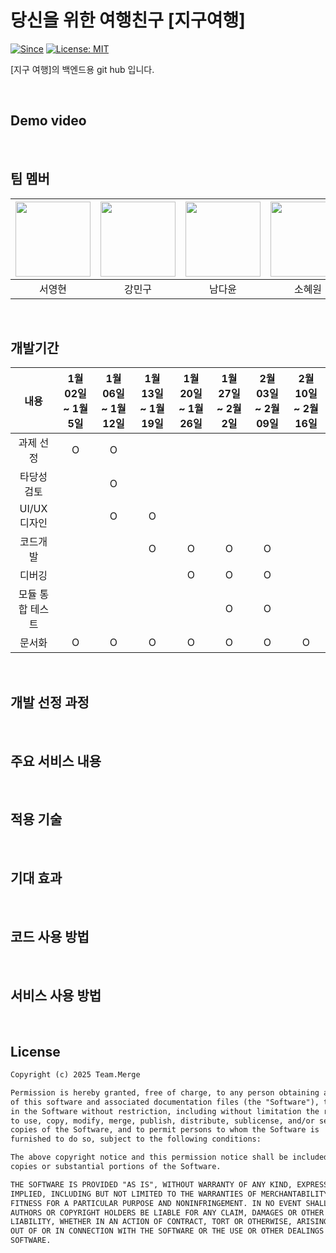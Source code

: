 # 당신을 위한 여행친구 [지구여행]

[![Since](https://img.shields.io/badge/since-2025.01.02-333333.svg)](https://github.com/Team-Merge/jigu_travel)
[![License: MIT](https://img.shields.io/badge/License-MIT-yellow.svg)](https://github.com/Team-Merge/jigu_travel/blob/develop/LICENSE)


[지구 여행]의 백엔드용 git hub 입니다.

<br>

## Demo video

<br>

## 팀 멤버
| <a href="https://github.com/Lucky-SeoYounghyun"><img src="https://github.com/Lucky-SeoYounghyun.png?size=120" width="120"/></a> | <a href="https://github.com/rkdalsrn555"><img src="https://github.com/rkdalsrn555.png?size=120" width="120"/></a> | <a href="https://github.com/dayoonn"><img src="https://github.com/dayoonn.png?size=120" width="120"/></a> | <a href="https://github.com/ekdha235"><img src="https://github.com/ekdha235.png?size=120" width="120"/></a> | <a href="https://github.com/Dah222"><img src="https://github.com/Dah222.png?size=120" width="120"/></a> | <a href="https://github.com/YJH0501"><img src="https://github.com/YJH0501.png?size=120" width="120"/></a> |
|:----------------------------------------------------------------------------------------------------:|:-------------------------------------------------------------------------------:|:---------------------------------------------------------------------------------:|:---------------------------------------------------------------------:|:-------------------------------------------------------------------------------------:|:-------------------------------------------------------------------------------------:|
|                                            서영현                                                     |                                     강민구                                      |                                       남다윤                                       |                               소혜원                                  |                                        안다희                                          |                                        양준형                                          |

<br>

## 개발기간
|      내용      | 1월 02일 ~ 1월 5일 | 1월 06일 ~ 1월 12일 | 1월 13일 ~ 1월 19일 | 1월 20일 ~ 1월 26일 | 1월 27일 ~ 2월 2일 | 2월 03일 ~ 2월 09일 | 2월 10일 ~ 2월 16일 |
|:--------------:|:-----------------:|:------------------:|:------------------:|:------------------:|:------------------:|:------------------:|:------------------:|
|    과제 선정    |         O         |          O         |                    |                    |                    |                    |                    |
|   타당성 검토   |                   |          O         |                    |                    |                    |                    |                    |
|   UI/UX디자인   |                   |          O         |          O         |                    |                    |                    |                    |
|    코드개발     |                   |                    |          O         |          O         |          O         |          O         |                    |
|     디버깅      |                   |                    |                    |          O         |          O         |          O         |                    |
| 모듈 통합 테스트 |                   |                    |                    |                    |          O         |          O         |                    |
|     문서화      |         O         |          O         |          O         |          O         |          O         |          O         |          O         |

<br>

## 개발 선정 과정


<br>

## 주요 서비스 내용


<br>

## 적용 기술


<br>

## 기대 효과


<br>

## 코드 사용 방법


<br>

## 서비스 사용 방법


<br>

## License

```html
Copyright (c) 2025 Team.Merge

Permission is hereby granted, free of charge, to any person obtaining a copy
of this software and associated documentation files (the "Software"), to deal
in the Software without restriction, including without limitation the rights
to use, copy, modify, merge, publish, distribute, sublicense, and/or sell
copies of the Software, and to permit persons to whom the Software is
furnished to do so, subject to the following conditions:

The above copyright notice and this permission notice shall be included in all
copies or substantial portions of the Software.

THE SOFTWARE IS PROVIDED "AS IS", WITHOUT WARRANTY OF ANY KIND, EXPRESS OR
IMPLIED, INCLUDING BUT NOT LIMITED TO THE WARRANTIES OF MERCHANTABILITY,
FITNESS FOR A PARTICULAR PURPOSE AND NONINFRINGEMENT. IN NO EVENT SHALL THE
AUTHORS OR COPYRIGHT HOLDERS BE LIABLE FOR ANY CLAIM, DAMAGES OR OTHER
LIABILITY, WHETHER IN AN ACTION OF CONTRACT, TORT OR OTHERWISE, ARISING FROM,
OUT OF OR IN CONNECTION WITH THE SOFTWARE OR THE USE OR OTHER DEALINGS IN THE
SOFTWARE.
```
